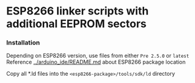 # ESP8266 linker scripts with additional EEPROM sectors

### Installation

Depending on ESP8266 version, use files from either `Pre 2.5.0` or `latest` 
Reference [../arduino_ide/README.md](../arduino_ide/README.md) about ESP8266 package location

Copy all \*.ld files into the `<esp8266-package>/tools/sdk/ld` directory

